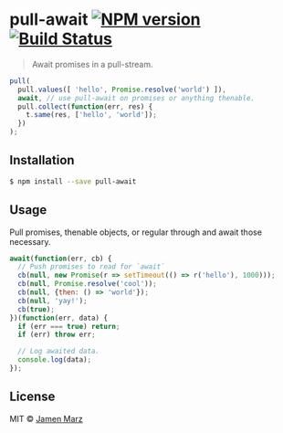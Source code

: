 # pull-await [![NPM version](https://badge.fury.io/js/pull-await.svg)](https://npmjs.org/package/pull-await) [![Build Status](https://travis-ci.org/jamen/pull-await.svg?branch=master)](https://travis-ci.org/jamen/pull-await)

> Await promises in a pull-stream.

```javascript
pull(
  pull.values([ 'hello', Promise.resolve('world') ]),
  await, // use pull-await on promises or anything thenable.
  pull.collect(function(err, res) {
    t.same(res, ['hello', 'world']);
  })
);
```

## Installation

```sh
$ npm install --save pull-await
```

## Usage

Pull promises, thenable objects, or regular through and await those necessary.

```js
await(function(err, cb) {
  // Push promises to read for `await`
  cb(null, new Promise(r => setTimeout(() => r('hello'), 1000)));
  cb(null, Promise.resolve('cool'));
  cb(null, {then: () => 'world'});
  cb(null, 'yay!');
  cb(true);
})(function(err, data) {
  if (err === true) return;
  if (err) throw err;

  // Log awaited data.
  console.log(data);
});
```

## License

MIT © [Jamen Marz](https://github.com/jamen)
